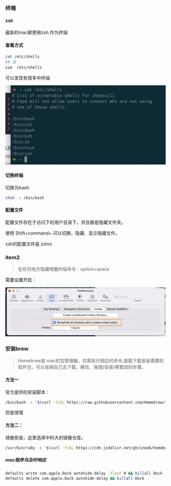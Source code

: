 ### 终端



#### zsh

最新的mac都使用zsh.作为终端

#### 查看方式

~~~zsh
cat /etc/shells
## 或
vim  /etc/shells
~~~

可以发现有很多中终端

<img src="Mac使用.assets/image-20220612231304647.png" alt="image-20220612231304647" style="zoom: 50%;" />

#### 切换终端

切换为bash

~~~zsh
chsh -s /bin/bash
~~~



#### 配置文件

配置文件存在于访问下的用户目录下，并且都是隐藏文件夹。

使用 Shift+command+.可以切换，隐藏、显示隐藏文件。

zsh的配置文件是.zshrc



### item2

> 在任何地方隐藏唤醒终端命令：option+space

需要设置开启：

![image-20220612234134549](Mac使用.assets/image-20220612234134549.png)



### 安装brew

> Homebrew是 mac的包管理器，仅需执行相应的命令,就能下载安装需要的软件包，可以省掉自己去下载、解压、拖拽(安装)等繁琐的步骤。

#### 方法一

官方提供的安装脚本：

~~~zsh
/bin/bash -c "$(curl -fsSL https://raw.githubusercontent.com/Homebrew/install/HEAD/install.sh)"
~~~

但是很慢



#### 方法二：

镜像安装，这里选择中科大的镜像仓库。

~~~zsh
/usr/bin/ruby -e "$(curl -fsSL https://cdn.jsdelivr.net/gh/ineo6/homebrew-install/install)"
~~~



##### mac程序乌及时响应

```bash
defaults write com.apple.Dock autohide-delay -float 0 && killall Dock
defaults delete com.apple.Dock autohide-delay && killall Dock
```


